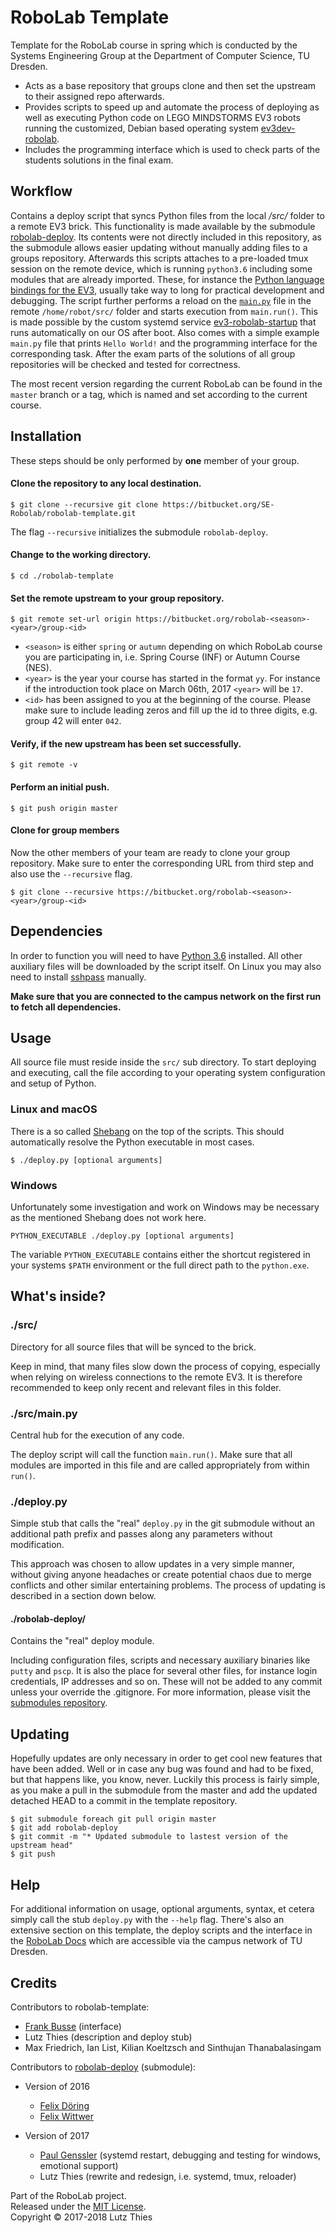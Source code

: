 # RoboLab Template

Template for the RoboLab course in spring which is conducted by the Systems Engineering Group at the Department of Computer Science, TU Dresden.

* Acts as a base repository that groups clone and then set the upstream to their assigned repo afterwards.
* Provides scripts to speed up and automate the process of deploying as well as executing Python code on LEGO MINDSTORMS EV3 robots running the customized, Debian based operating system [ev3dev-robolab](https://github.com/7HAL32/ev3dev-robolab).
* Includes the programming interface which is used to check parts of the students solutions in the final exam.


## Workflow

Contains a deploy script that syncs Python files from the local _/src/_ folder to a remote EV3 brick.
This functionality is made available by the submodule [robolab-deploy](https://github.com/7HAL32/robolab-deploy).
Its contents were not directly included in this repository, as the submodule allows easier updating without manually adding files to a groups repository.
Afterwards this scripts attaches to a pre-loaded tmux session on the remote device, which is running `python3.6` including some modules that are already imported. These, for instance the [Python language bindings for the EV3](https://github.com/rhempel/ev3dev-lang-python), usually take way to long for practical development and debugging. The script further performs a reload on the [`main.py`](/src/main.py) file in the remote `/home/robot/src/` folder and starts execution from `main.run()`. This is made possible by the custom systemd service [ev3-robolab-startup](https://github.com/7HAL32/ev3-robolab-startup) that runs automatically on our OS after boot.
Also comes with a simple example `main.py` file that prints `Hello World!` and the programming interface for the corresponding task.
After the exam parts of the solutions of all group repositories will be checked and tested for correctness.

The most recent version regarding the current RoboLab can be found in the `master` branch or a tag, which is named and set according to the current course.


## Installation

These steps should be only performed by **one** member of your group.

#### Clone the repository to any local destination.

```
$ git clone --recursive git clone https://bitbucket.org/SE-Robolab/robolab-template.git
```
The flag `--recursive` initializes the submodule `robolab-deploy`.

#### Change to the working directory.
```
$ cd ./robolab-template
```

#### Set the remote upstream to your group repository.
```
$ git remote set-url origin https://bitbucket.org/robolab-<season>-<year>/group-<id>
```
* `<season>` is either `spring` or `autumn` depending on which RoboLab course you are participating in, i.e. Spring Course (INF) or Autumn Course (NES).
* `<year>` is the year your course has started in the format `yy`. For instance if the introduction took place on March 06th, 2017 `<year>` will be `17`.
* `<id>` has been assigned to you at the beginning of the course. Please make sure to include leading zeros and fill up the id to three digits, e.g. group 42 will enter `042`.

#### Verify, if the new upstream has been set successfully.
```
$ git remote -v
```

#### Perform an initial push.
```
$ git push origin master
```

#### Clone for group members
Now the other members of your team are ready to clone your group repository.
Make sure to enter the corresponding URL from third step and also use the `--recursive` flag.
```
$ git clone --recursive https://bitbucket.org/robolab-<season>-<year>/group-<id>
```


## Dependencies

In order to function you will need to have [Python 3.6](https://www.python.org/downloads/) installed.
All other auxiliary files will be downloaded by the script itself.
On Linux you may also need to install [sshpass](https://gist.github.com/arunoda/7790979) manually.

**Make sure that you are connected to the campus network on the first run to fetch all dependencies.**


## Usage

All source file must reside inside the `src/` sub directory.
To start deploying and executing, call the file according to your operating system configuration and setup of Python.


### Linux and macOS

There is a so called [Shebang](https://en.wikipedia.org/wiki/Shebang_(Unix)) on the top of the scripts.
This should automatically resolve the Python executable in most cases.
```
$ ./deploy.py [optional arguments]
```

### Windows

Unfortunately some investigation and work on Windows may be necessary as the mentioned Shebang does not work here.
```
PYTHON_EXECUTABLE ./deploy.py [optional arguments]
```

The variable `PYTHON_EXECUTABLE` contains either the shortcut registered in your systems `$PATH` environment or the full direct path to the `python.exe`.


## What's inside?

### ./src/

Directory for all source files that will be synced to the brick.

Keep in mind, that many files slow down the process of copying, especially when relying on wireless connections to the remote EV3\. It is therefore recommended to keep only recent and relevant files in this folder.

### ./src/main.py

Central hub for the execution of any code.

The deploy script will call the function `main.run()`. Make sure that all modules are imported in this file and are called appropriately from within `run()`.

### ./deploy.py

Simple stub that calls the "real" `deploy.py` in the git submodule without an additional path prefix and passes along any parameters without modification.

This approach was chosen to allow updates in a very simple manner, without giving anyone headaches or create potential chaos due to merge conflicts and other similar entertaining problems. The process of updating is described in a section down below.

#### ./robolab-deploy/

Contains the "real" deploy module.

Including configuration files, scripts and necessary auxiliary binaries like `putty` and `pscp`. It is also the place for several other files, for instance login credentials, IP addresses and so on. These will not be added to any commit unless your override the .gitignore. For more information, please visit the [submodules repository](ttps://github.com/7HAL32/robolab-deploy).


## Updating

Hopefully updates are only necessary in order to get cool new features that have been added.
Well or in case any bug was found and had to be fixed, but that happens like, you know, never.
Luckily this process is fairly simple, as you make a pull in the submodule from the master and add the updated detached HEAD to a commit in the template repository.

```
$ git submodule foreach git pull origin master
$ git add robolab-deploy
$ git commit -m "* Updated submodule to lastest version of the upstream head"
$ git push
```


## Help

For additional information on usage, optional arguments, syntax, et cetera simply call the stub `deploy.py` with the `--help` flag.
There's also an extensive section on this template, the deploy scripts and the interface in the [RoboLab Docs](http://robolab.inf.tu-dresden.de) which are accessible via the campus network of TU Dresden.


## Credits

Contributors to robolab-template:

- [Frank Busse](https://github.com/251) (interface)
- Lutz Thies (description and deploy stub)
- Max Friedrich, Ian List, Kilian Koeltzsch and Sinthujan Thanabalasingam 

Contributors to [robolab-deploy](ttps://github.com/7HAL32/robolab-deploy) (submodule):

- Version of 2016

  - [Felix Döring](https://github.com/h4llow3En)
  - [Felix Wittwer](https://github.com/Feliix42)

- Version of 2017

  - [Paul Genssler](https://github.com/krabo0om) (systemd restart, debugging and testing for windows, emotional support)
  - Lutz Thies (rewrite and redesign, i.e. systemd, tmux, reloader)

Part of the RoboLab project.<br>
Released under the [MIT License](/LICENSE).<br>
Copyright © 2017-2018 Lutz Thies